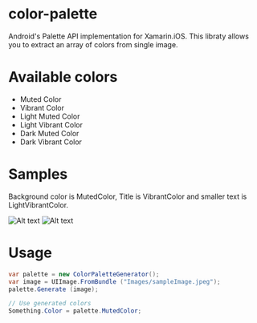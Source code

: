 # color-palette
Android's Palette API implementation for Xamarin.iOS.
This libraty allows you to extract an array of colors from single image.

# Available colors

<ul>
    <li>Muted Color</li>
    <li>Vibrant Color</li>
    <li>Light Muted Color</li>
    <li>Light Vibrant Color</li>
    <li>Dark Muted Color</li>
    <li>Dark Vibrant Color</li>
</ul>

# Samples

Background color is MutedColor, Title is VibrantColor and smaller text is LightVibrantColor.

![Alt text](https://cloud.githubusercontent.com/assets/1687466/8980111/f64028f4-36b6-11e5-93db-b661f13788f3.png)
![Alt text](https://cloud.githubusercontent.com/assets/1687466/8980111/f64028f4-36b6-11e5-93db-b661f13788f3.png)

# Usage
```c#
var palette = new ColorPaletteGenerator();
var image = UIImage.FromBundle ("Images/sampleImage.jpeg");
palette.Generate (image);

// Use generated colors
Something.Color = palette.MutedColor;
```
